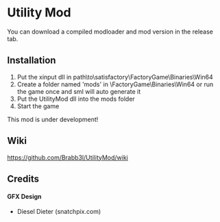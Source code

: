 # Utility Mod

You can download a compiled modloader and mod version in the release tab.

## Installation

1. Put the xinput dll in path\to\satisfactory\FactoryGame\Binaries\Win64
2. Create a folder named 'mods' in \FactoryGame\Binaries\Win64 or run the game once and sml will auto generate it
3. Put the UtilityMod dll into the mods folder
4. Start the game

This mod is under development!

## Wiki

https://github.com/Brabb3l/UtilityMod/wiki

## Credits

#### GFX Design
  * Diesel Dieter (snatchpix.com)